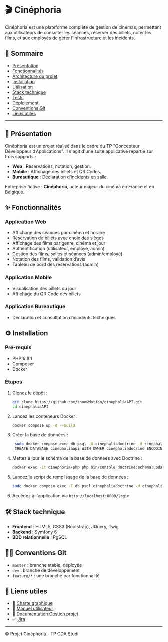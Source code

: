 # 🎬 Cinéphoria

Cinéphoria est une plateforme complète de gestion de cinémas, permettant aux utilisateurs de consulter les séances, réserver des billets, noter les films, et aux employés de gérer l'infrastructure et les incidents.

## 📌 Sommaire

- [Présentation](#présentation)
- [Fonctionnalités](#fonctionnalités)
- [Architecture du projet](#architecture-du-projet)
- [Installation](#installation)
- [Utilisation](#utilisation)
- [Stack technique](#stack-technique)
- [Tests](#tests)
- [Déploiement](#déploiement)
- [Conventions Git](#conventions-git)
- [Liens utiles](#liens-utiles)

---

## 📖 Présentation

Cinéphoria est un projet réalisé dans le cadre du TP "Concepteur Développeur d’Applications". Il s'agit d'une suite applicative répartie sur trois supports :

- **Web** : Réservations, notation, gestion.
- **Mobile** : Affichage des billets et QR Codes.
- **Bureautique** : Déclaration d’incidents en salle.

Entreprise fictive : **Cinéphoria**, acteur majeur du cinéma en France et en Belgique.

## ✨ Fonctionnalités

### Application Web
- Affichage des séances par cinéma et horaire
- Réservation de billets avec choix des sièges
- Affichage des films par genre, cinéma et jour
- Authentification (utilisateur, employé, admin)
- Gestion des films, salles et séances (admin/employé)
- Notation des films, validation d’avis
- Tableau de bord des réservations (admin)

### Application Mobile
- Visualisation des billets du jour
- Affichage du QR Code des billets

### Application Bureautique
- Déclaration et consultation d’incidents techniques

## ⚙️ Installation

### Pré-requis
- PHP ≥ 8.1
- Composer
- Docker


### Étapes

1. Clonez le dépôt :
   ```bash
   git clone https://github.com/snoowMotion/cinephaliaAPI.git
   cd cinephaliaAPI
   ```

2. Lancez les conteneurs Docker :
   ```bash
   docker compose up -d --build
   ```
3. Créer la base de données :
   ```bash
    sudo docker compose exec db psql -U cinephaliadoctrine -d cinephalia
    CREATE DATABASE cinephaliaapi WITH OWNER cinephaliadocrine ENCODING 'UTF8';
    ```

4. Mettez à jour le schéma de la base de données avec Doctrine :
   ```bash
   docker exec -it cinephoria-php php bin/console doctrine:schema:update --force
    ```
5. Lancez le script de remplissage de la base de données :
   ```bash
   sudo docker compose exec -T db psql cinephaliadoctrine -d cinephalia < docker/db/init_data.sql
   ```

6. Accédez à l'application via `http://localhost:8000/login`


## 🛠️ Stack technique

- **Frontend** : HTML5, CSS3 (Bootstrap), JQuery, Twig
- **Backend** : Symfony 6
- **BDD relationnelle** : PgSQL

## 🧑‍💻 Conventions Git

- `master` : branche stable, déployée
- `dev` : branche de développement
- `feature/*` : une branche par fonctionnalité


## 🔗 Liens utiles

- 📁 [Charte graphique]([https://cinephoriastudi.atlassian.net/wiki/spaces/CW/pages/65869/Charte+Graphique+pour+le+Site+Web+Cinephoria](https://cinephoriastudi.atlassian.net/wiki/x/TQEB))
- 📁 [Manuel utilisateur](./docs/manuel_utilisateur_web.md)
- 📁 [Documentation Gestion projet](./docs/documentation_gestion_projet.md)
- ✅ [Jira](https://cinephoriastudi.atlassian.net/jira/software/projects/KAN/boards/1)

---

© Projet Cinéphoria - TP CDA Studi
